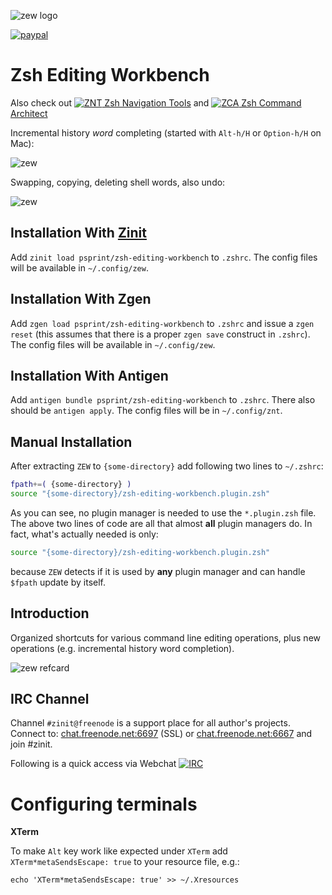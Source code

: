 ![zew logo](http://imageshack.com/a/img924/5479/AiIW6X.gif)

[![paypal](https://www.paypalobjects.com/en_US/i/btn/btn_donateCC_LG.gif)](https://www.paypal.com/cgi-bin/webscr?cmd=_s-xclick&hosted_button_id=D6XDCHDSBDSDG)

# Zsh Editing Workbench

Also check out [![ZNT](http://imageshack.com/a/img910/3618/oDHnuR.png) Zsh Navigation Tools](https://github.com/psprint/zsh-navigation-tools)
and [![ZCA](http://imageshack.com/a/img911/8084/qSpO8a.png) Zsh Command Architect](https://github.com/psprint/zsh-cmd-architect)


Incremental history _word_ completing (started with `Alt-h/H` or `Option-h/H` on Mac):

![zew](http://imageshack.com/a/img907/1065/lJmzII.gif)

Swapping, copying, deleting shell words, also undo:

![zew](http://imageshack.com/a/img908/7765/zpdjOK.gif)

## Installation With [Zinit](https://github.com/psprint/zinit)

Add `zinit load psprint/zsh-editing-workbench` to `.zshrc`. The config files will be available in `~/.config/zew`.

## Installation With Zgen

Add `zgen load psprint/zsh-editing-workbench` to `.zshrc` and issue a `zgen reset` (this assumes that there is a proper `zgen save` construct in `.zshrc`).
The config files will be available in `~/.config/zew`.

## Installation With Antigen
Add `antigen bundle psprint/zsh-editing-workbench` to `.zshrc`. There also
should be `antigen apply`. The config files will be in `~/.config/znt`.

## Manual Installation

After extracting `ZEW` to `{some-directory}` add following two lines
to `~/.zshrc`:

```zsh
fpath+=( {some-directory} )
source "{some-directory}/zsh-editing-workbench.plugin.zsh"
```

As you can see, no plugin manager is needed to use the `*.plugin.zsh`
file. The above two lines of code are all that almost **all** plugin
managers do. In fact, what's actually needed is only:

```zsh
source "{some-directory}/zsh-editing-workbench.plugin.zsh"
```

because `ZEW` detects if it is used by **any** plugin manager and can
handle `$fpath` update by itself.

## Introduction

Organized shortcuts for various command line editing operations, plus new
operations (e.g. incremental history word completion).

![zew refcard](http://imageshack.com/a/img922/1959/4gXU1R.png)

## IRC Channel

Channel `#zinit@freenode` is a support place for all author's projects. Connect to:
[chat.freenode.net:6697](ircs://chat.freenode.net:6697/%23zinit) (SSL) or [chat.freenode.net:6667](irc://chat.freenode.net:6667/%23zinit)
 and join #zinit.

Following is a quick access via Webchat [![IRC](https://kiwiirc.com/buttons/chat.freenode.net/zinit.png)](https://kiwiirc.com/client/chat.freenode.net:+6697/#zinit)

# Configuring terminals

**XTerm**

To make `Alt` key work like expected under `XTerm` add `XTerm*metaSendsEscape: true` to your resource file, e.g.:

```
echo 'XTerm*metaSendsEscape: true' >> ~/.Xresources
```


